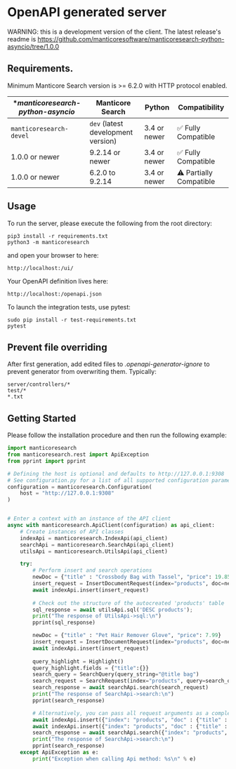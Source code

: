 # OpenAPI generated server

 WARNING: this is a development version of the client. The latest release's readme is https://github.com/manticoresoftware/manticoresearch-python-asyncio/tree/1.0.0

## Requirements.

Minimum Manticore Search version is >= 6.2.0 with HTTP protocol enabled.

| **manticoresearch-python-asyncio*  | **Manticore Search**                | **Python**     | **Compatibility**       |
| -----------------------------------| ----------------------------------- | -------------- | ------------------------|
| `manticoresearch-devel`            | `dev` (latest development version)  | 3.4 or newer   | ✅ Fully Compatible     |
| 1.0.0 or newer                     | 9.2.14 or newer                     | 3.4 or newer   | ✅ Fully Compatible     |
| 1.0.0 or newer                     | 6.2.0 to 9.2.14                     | 3.4 or newer   | ⚠️ Partially Compatible |

## Usage
To run the server, please execute the following from the root directory:

```
pip3 install -r requirements.txt
python3 -m manticoresearch
```

and open your browser to here:

```
http://localhost:/ui/
```

Your OpenAPI definition lives here:

```
http://localhost:/openapi.json
```

To launch the integration tests, use pytest:
```
sudo pip install -r test-requirements.txt
pytest
```

## Prevent file overriding

After first generation, add edited files to _.openapi-generator-ignore_ to prevent generator from overwriting them. Typically:
```
server/controllers/*
test/*
*.txt
```

## Getting Started

Please follow the installation procedure and then run the following example:

```python
import manticoresearch
from manticoresearch.rest import ApiException
from pprint import pprint

# Defining the host is optional and defaults to http://127.0.0.1:9308
# See configuration.py for a list of all supported configuration parameters.
configuration = manticoresearch.Configuration(
    host = "http://127.0.0.1:9308"
)


# Enter a context with an instance of the API client
async with manticoresearch.ApiClient(configuration) as api_client:
    # Create instances of API classes
    indexApi = manticoresearch.IndexApi(api_client)
    searchApi = manticoresearch.SearchApi(api_client)
    utilsApi = manticoresearch.UtilsApi(api_client)

    try:
        # Perform insert and search operations    
        newDoc = {"title" : "Crossbody Bag with Tassel", "price": 19.85}
        insert_request = InsertDocumentRequest(index="products", doc=newDoc)
        await indexApi.insert(insert_request)
        
        # Check out the structure of the autocreated 'products' table
        sql_response = await utilsApi.sql('DESC products');
        print("The response of UtilsApi->sql:\n")
        pprint(sql_response) 

        newDoc = {"title" : "Pet Hair Remover Glove", "price": 7.99}
        insert_request = InsertDocumentRequest(index="products", doc=newDoc)
        await indexApi.insert(insert_request)
        
        query_highlight = Highlight()
        query_highlight.fields = {"title":{}}
        search_query = SearchQuery(query_string="@title bag")
        search_request = SearchRequest(index="products", query=search_query, highlight=query_highlight)
        search_response = await searchApi.search(search_request)    
        print("The response of SearchApi->search:\n")
        pprint(search_response)

        # Alternatively, you can pass all request arguments as a complex JSON object        
        await indexApi.insert({"index": "products", "doc" : {"title" : "Crossbody Bag with Tassel", "price" : 19.85}})
        await indexApi.insert({"index": "products", "doc" : {"title" : "Pet Hair Remover Glove", "price" : 7.99}})
        search_response = await searchApi.search({"index": "products", "query": {"query_string": "@title bag"}, "highlight":{"fields":{"title":{}}}})
        print("The response of SearchApi->search:\n")
        pprint(search_response)
    except ApiException as e:
        print("Exception when calling Api method: %s\n" % e)
```
